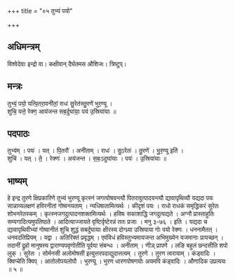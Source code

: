+++
title = "०५ तुभ्यं पयो"

+++
## अधिमन्त्रम्
विश्वेदेवाः इन्द्रो वा। कक्षीवान् दैर्घतमस औशिजः। त्रिष्टुप्।

## मन्त्रः
तुभ्यं॒ पयो॒ यत्पि॒तरा॒वनी॑तां॒ राधः॑ सु॒रेत॑स्तु॒रणे॑ भुर॒ण्यू ।  
शुचि॒ यत्ते॒ रेक्ण॒ आय॑जन्त सब॒र्दुघा॑याः॒ पय॑ उ॒स्रिया॑याः ॥

## पदपाठः
तुभ्य॑म् । पयः॑ । यत् । पि॒तरौ॑ । अनी॑ताम् । राधः॑ । सु॒ऽरेतः॑ । तु॒रणे॑ । भु॒र॒ण्यू इति॑ ।  
शुचि॑ । यत् । ते॒ । रेक्णः॑ । अय॑जन्त । स॒बः॒ऽदुघा॑याः । पयः॑ । उ॒स्रिया॑याः ॥

## भाष्यम्
हे इन्द्र तुरणे क्षिप्रकारिणे तुभ्यं भुरण्यू कृत्स्नं जगत्पोषयन्त्यौ पितरावुत्पादयन्त्यौ द्यावापृथिव्यौ यद्यदा पयः सान्नाय्यलक्षणं हविरनीतां गोष्वनयताम् । न्यधिषातामित्यर्थः । कीदृशं पयः । राधो राधकं समृद्धिकरं सुरेतः शोभनरेतस्कम् । कृत्स्नजगदुत्पादनशक्तमित्यर्थः । हविषः सकाशाद्धि जगदुत्पद्यते । अग्नौ प्रास्ताहुतिः सम्यगादित्यमुपतिष्ठते । आदित्याज्जायते वृष्टिर्वृष्टेरन्नं ततः प्रजाः । मनु ३-७६ । इति । यद्यदा च द्यावापृथिवीभ्यां गोष्वानीतं शुचि शुद्धं सबर्दुघायाः क्षीरस्य दोग्ध्र्या उस्रियाया गोः पयो रेक्णः । धननामैतत् । धनवदतिप्रियम् । यद्वा । अतिरिक्तं प्रवृद्धम् । एवंविधं हविस्तुभ्यमायजन्त अभिमुख्येन यजमानाः प्रायच्छन् । तदानीं द्रुहो मानुषस्य द्वाराण्यपवृणोतीति पूर्वया संबन्धः । अनीताम् । णीञ् प्रापणे । लङि बहुलं छन्दसीति शपो लुक् । सुरेतः । सोर्मनसी अलोमोषसी इत्युत्तरपदाद्युदात्तत्वम् । तुरणे । तुरण त्वरायाम् । कंड्वादिः । क्विप्चेति क्विप् । आतोलोपयलोपौ । भुरण्यू । भुरण धारणपोषणयोः अयमपि कंड्वादिः । औणादिक उप्रत्ययः ॥ ५ ॥